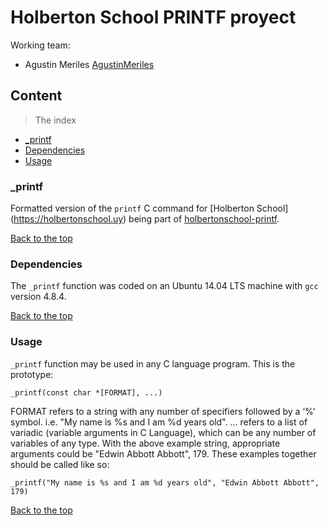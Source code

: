# Holberton School PRINTF proyect

Working team:
* Agustin Meriles
[AgustinMeriles](https://github.com/AgustinMeriles)

## Content
>The index 
- [_printf](#_printf)
- [Dependencies](#dependencies)
- [Usage](#usage)

### _printf
Formatted version of the ````printf```` C command for [Holberton School] (https://holbertonschool.uy) being part of [holbertonschool-printf](https://github.com/AgustinMeriles/holbertonschool-printf).

[Back to the top](#Content)

### Dependencies
The ````_printf```` function was coded on an Ubuntu 14.04 LTS machine with ````gcc```` version 4.8.4.

[Back to the top](#Content)

### Usage
````_printf```` function may be used in any C language program. This is the prototype: 

````_printf(const char *[FORMAT], ...)````

FORMAT refers to a string with any number of specifiers followed by a ‘%’ symbol. i.e. "My name is %s and I am %d years old". … refers to a list of variadic (variable arguments in C Language), which can be any number of variables of any type. With the above example string, appropriate arguments could be "Edwin Abbott Abbott", 179. These examples together should be called like so:

````_printf("My name is %s and I am %d years old", "Edwin Abbott Abbott", 179)````

[Back to the top](#Content)
